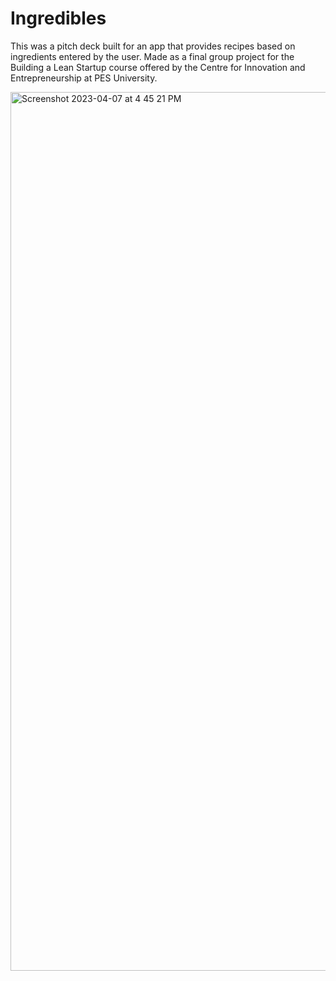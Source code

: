 # Ingredibles

This was a pitch deck built for an app that provides recipes based on ingredients entered by the user. Made as a final group project for the Building a Lean Startup course offered by the Centre for Innovation and Entrepreneurship at PES University.

<img width="1406" alt="Screenshot 2023-04-07 at 4 45 21 PM" src="https://user-images.githubusercontent.com/77573059/230599946-f8519259-8cbf-4bc7-af44-8dde89ba44b1.png">
